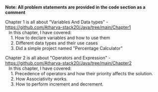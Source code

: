 **Note: All problem statements are provided in the code section as a comment** <br>

Chapter 1 is all about "Variables And Data types" - https://github.com/Atharva-stack20/Java/tree/main/Chapter1 <br>
  &ensp; In this chapter, I have covered: <br>
    &emsp; 1. How to declare variables and how to use them <br>
    &emsp; 2. Different data types and their use cases <br>
    &emsp; 3. Did a simple project named "Percentage Calculator" <br>

Chapter 2 is all about "Operators and Expression" - https://github.com/Atharva-stack20/Java/tree/main/Chapter2 <br>
  &ensp; In this chapter, I have covered: <br>
    &emsp; 1. Precedence of operators and how their priority affects the solution. <br>
    &emsp; 2. How Associativity works.<br>
    &emsp; 3. How to perform increment and decrement.


